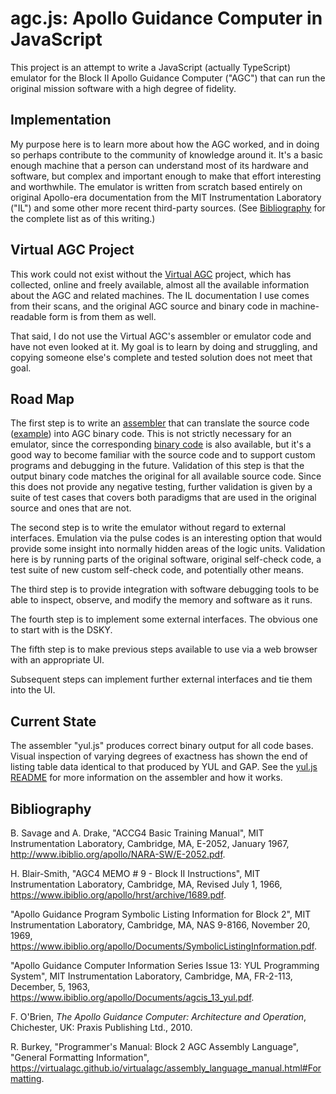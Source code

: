 # agc.js: Apollo Guidance Computer in JavaScript

This project is an attempt to write a JavaScript (actually TypeScript) emulator for the Block II Apollo Guidance Computer ("AGC") that can run the original mission software with a high degree of fidelity.

## Implementation

My purpose here is to learn more about how the AGC worked, and in doing so perhaps contribute to the community of knowledge around it. It's a basic enough machine that a person can understand most of its hardware and software, but complex and important enough to make that effort interesting and worthwhile.
The emulator is written from scratch based entirely on original Apollo-era documentation from the MIT Instrumentation Laboratory ("IL") and some other more recent third-party sources. (See [Bibliography](#user-content-bibliography) for the complete list as of this writing.)

## Virtual AGC Project

This work could not exist without the [Virtual AGC][1] project, which has collected, online and freely available, almost all the available information about the AGC and related machines. The IL documentation I use comes from their scans, and the original AGC source and binary code in machine-readable form is from them as well.

That said, I do not use the Virtual AGC's assembler or emulator code and have not even looked at it. My goal is to learn by doing and struggling, and copying someone else's complete and tested solution does not meet that goal.

## Road Map

The first step is to write an [assembler][4] that can translate the source code ([example][2]) into AGC binary code. This is not strictly necessary for an emulator, since the corresponding [binary code][3] is also available, but it's a good way to become familiar with the source code and to support custom programs and debugging in the future. Validation of this step is that the output binary code matches the original for all available source code. Since this does not provide any negative testing, further validation is given by a suite of test cases that covers both paradigms that are used in the original source and ones that are not.

The second step is to write the emulator without regard to external interfaces. Emulation via the pulse codes is an interesting option that would provide some insight into normally hidden areas of the logic units. Validation here is by running parts of the original software, original self-check code, a test suite of new custom self-check code, and potentially other means.

The third step is to provide integration with software debugging tools to be able to inspect, observe, and modify the memory and software as it runs.

The fourth step is to implement some external interfaces. The obvious one to start with is the DSKY.

The fifth step is to make previous steps available to use via a web browser with an appropriate UI.

Subsequent steps can implement further external interfaces and tie them into the UI.

## Current State

The assembler "yul.js" produces correct binary output for all code bases. Visual inspection of varying degrees of exactness has shown the end of listing table data identical to that produced by YUL and GAP. See the [yul.js README][5] for more information on the assembler and how it works.

[1]: https://virtualagc.github.io/virtualagc/index.html
[2]: https://github.com/virtualagc/virtualagc/tree/master/Luminary099
[3]: https://github.com/virtualagc/virtualagc/blob/master/Luminary099/Luminary099.binsource
[4]: https://github.com/smithery1/agc.js/tree/main/src/yul.js
[5]: https://github.com/smithery1/agc.js/tree/main/src/yul.js/README.md

## Bibliography

B\. Savage and A. Drake, "ACCG4 Basic Training Manual", MIT Instrumentation Laboratory, Cambridge, MA, E-2052, January 1967, http://www.ibiblio.org/apollo/NARA-SW/E-2052.pdf.

H\. Blair-Smith, "AGC4 MEMO # 9 - Block II Instructions", MIT Instrumentation Laboratory, Cambridge, MA, Revised July 1, 1966, https://www.ibiblio.org/apollo/hrst/archive/1689.pdf.

"Apollo Guidance Program Symbolic Listing Information for Block 2", MIT Instrumentation Laboratory, Cambridge, MA, NAS 9-8166, November 20, 1969, https://www.ibiblio.org/apollo/Documents/SymbolicListingInformation.pdf.

"Apollo Guidance Computer Information Series Issue 13: YUL Programming System", MIT Instrumentation Laboratory, Cambridge, MA, FR-2-113, December, 5, 1963, https://www.ibiblio.org/apollo/Documents/agcis_13_yul.pdf.

F\. O'Brien, *The Apollo Guidance Computer: Architecture and Operation*, Chichester, UK: Praxis Publishing Ltd., 2010.

R\. Burkey, "Programmer's Manual: Block 2 AGC Assembly Language", "General Formatting Information", https://virtualagc.github.io/virtualagc/assembly_language_manual.html#Formatting.
